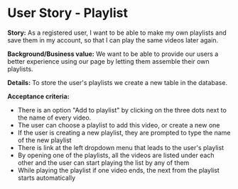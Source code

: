 User Story - Playlist
==========================

**Story:** As a registered user, I want to be able to make my own playlists and save them in my account, so that I can play the same videos later again. 

**Background/Business value:** We want to be able to provide our users a better experience using our page by letting them assemble their own playlists.

**Details:** To store the user's playlists we create a new table in the database.

**Acceptance criteria:**
 - There is an option "Add to playlist" by clicking on the three dots next to the name of every video.
 - The user can choose a playlist to add this video, or create a new one
 - If the user is creating a new playlist, they are prompted to type the name of the new playlist
 - There is link at the left dropdown menu that leads to the user's playlist
 - By opening one of the playlists, all the videos are listed under each other and the user can start playing the list by any of them
 - While playing the playlist if one video ends, the next from the playlist starts automatically
